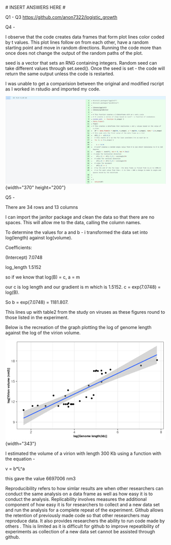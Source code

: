 \# INSERT ANSWERS HERE \#



Q1 - Q3 
https://github.com/anon7322/logistic_growth

Q4 -

I observe that the code creates data frames that form plot lines color coded by t values. This plot lines follow on from each other, have a random starting point and move in random directions. Running the code more than once does not change the output of the random paths of the plot.

seed is a vector that sets an RNG containing integers. Random seed can take different values through set.seed(). Once the seed is set - the code will return the same output unless the code is restarted.

I was unable to get a comparision between the original and modified rscript as I worked in rstudio and imported my code.

![](Random.png){width="370" height="200"}

Q5 -

There are 34 rows and 13 columns

I can import the janitor package and clean the data so that there are no spaces. This will allow me to the data, calling the column names.

To determine the values for a and b - i transformed the data set into log(length) against log(volume).

Coefficients:

(Intercept) 7.0748

log_length 1.5152

so if we know that log(B) = c, a = m

our c is log length and our gradient is m which is 1.5152. c = exp(7.0748) = log(B).

So b = exp(7.0748) = 1181.807.

This lines up with table2 from the study on viruses as these figures round to those listed in the experiment.

Below is the recreation of the graph plotting the log of genome length against the log of the virion volume.

![](virus_log_plot.png){width="343"}

I estimated the volume of a virion with length 300 Kb using a function with the equation -

v = b\*L\^a

this gave the value 6697006 nm3

Reproducibility refers to how simlar results are when other researchers can conduct the same analysis on a data frame as well as how easy it is to conduct the analysis. Replicability involves measures the additional component of how easy it is for researchers to collect and a new data set and run the analysis for a complete repeat of the experiment. Github allows the retention of previously made code so that other researchers may reproduce data. It also provides researchers the ability to run code made by others . This is limited as it is difficult for github to improve repeatibility of experiments as collection of a new data set cannot be assisted through github.
